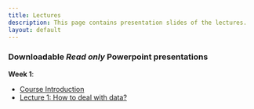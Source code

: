 ```yaml
---
title: Lectures
description: This page contains presentation slides of the lectures. 
layout: default
---
```

### Downloadable _Read only_ Powerpoint presentations
   
**Week 1**:    
- [Course Introduction](/DataScience_IFT6758/media/Introduction.pdf)
- [Lecture 1: How to deal with data?](/DataScience_IFT6758/media/Lecture-1.pdf)

